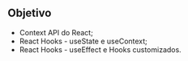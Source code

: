 ## Objetivo

<ul>
  <li>Context API do React;</li>
  <li>React Hooks - useState e useContext;</li>
  <li>React Hooks - useEffect e Hooks customizados.</li>
</ul>
